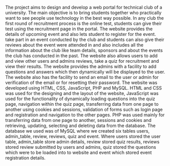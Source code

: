 The project aims to design and develop a web portal for technical club of a university. The main objective is to bring students together who practically want to see people use technology in the best way possible. In any club the first round of recruitment process is the online test, students can give their test using the recruitment page in the portal. The website provides the details of upcoming event and also lets student to register for the event. take part in an event conducted by the club and students can also give their reviews about the event were attended in and also includes all the  information about the club like team details, sponsors and about the events the club has conducted in the past. The website also allows users to add and view other users and admins reviews, take a quiz for recruitment and view their results. The website provides the admins with a facility to add questions and answers which then dynamically will be displayed to the user. The website also has the facility to send an email to the user or admin for verification of the email or for resetting their password. The website was developed using HTML, CSS,  JavaScript, PHP and MySQL. HTML and CSS was used for the designing and the layout of the website, JavaScript was used for the functionality of dynamically loading questions into the quiz page, navigation within the quiz page, transferring data from one page to another using cookies and sessions, validation of forms such as login page and registration and navigation to the other pages. PHP was used mainly for transferring data from one page to another, sessions and cookies and retrieving, updating, selecting and deleting data from the database. The database we used was of MySQL where we created six tables users, admin_table, review, reviews, quiz and event. Where users stored the user table, admin_table store admin details, review stored quiz results, reviews stored review submitted by users and admins, quiz stored the questions which were to be loaded into to website and event which stored event registration details.
